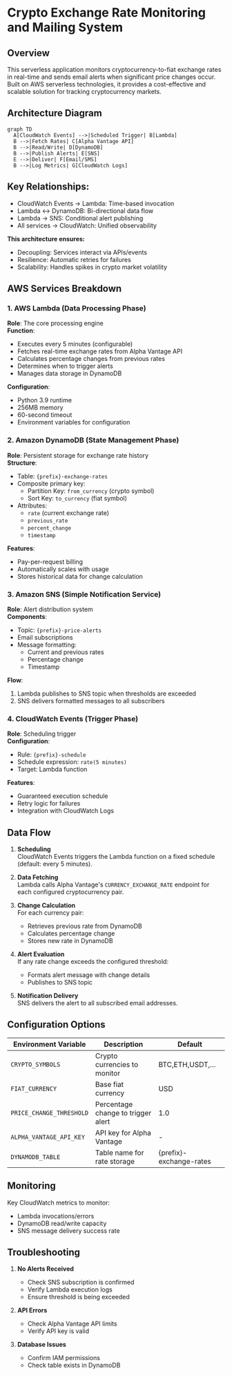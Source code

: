 # Crypto Exchange Rate Monitoring and Mailing System

## Overview

This serverless application monitors cryptocurrency-to-fiat exchange rates in real-time and sends email alerts when significant price changes occur. Built on AWS serverless technologies, it provides a cost-effective and scalable solution for tracking cryptocurrency markets.

## Architecture Diagram

```
graph TD
  A[CloudWatch Events] -->|Scheduled Trigger| B[Lambda]
  B -->|Fetch Rates| C[Alpha Vantage API]
  B -->|Read/Write| D[DynamoDB]
  B -->|Publish Alerts| E[SNS]
  E -->|Deliver| F[Email/SMS]
  B -->|Log Metrics| G[CloudWatch Logs]

```

## Key Relationships:

- CloudWatch Events → Lambda: Time-based invocation
- Lambda ↔ DynamoDB: Bi-directional data flow
- Lambda → SNS: Conditional alert publishing
- All services → CloudWatch: Unified observability

**This architecture ensures:**

- Decoupling: Services interact via APIs/events
- Resilience: Automatic retries for failures
- Scalability: Handles spikes in crypto market volatility

## AWS Services Breakdown

### 1. **AWS Lambda (Data Processing Phase)**
**Role**: The core processing engine  
**Function**:
- Executes every 5 minutes (configurable)
- Fetches real-time exchange rates from Alpha Vantage API
- Calculates percentage changes from previous rates
- Determines when to trigger alerts
- Manages data storage in DynamoDB

**Configuration**:
- Python 3.9 runtime
- 256MB memory
- 60-second timeout
- Environment variables for configuration

### 2. **Amazon DynamoDB (State Management Phase)**
**Role**: Persistent storage for exchange rate history  
**Structure**:
- Table: `{prefix}-exchange-rates`
- Composite primary key:
  - Partition Key: `from_currency` (crypto symbol)
  - Sort Key: `to_currency` (fiat symbol)
- Attributes:
  - `rate` (current exchange rate)
  - `previous_rate`
  - `percent_change`
  - `timestamp`

**Features**:
- Pay-per-request billing
- Automatically scales with usage
- Stores historical data for change calculation

### 3. **Amazon SNS (Simple Notification Service)**
**Role**: Alert distribution system  
**Components**:
- Topic: `{prefix}-price-alerts`
- Email subscriptions
- Message formatting:
  - Current and previous rates
  - Percentage change
  - Timestamp

**Flow**:
1. Lambda publishes to SNS topic when thresholds are exceeded
2. SNS delivers formatted messages to all subscribers

### 4. **CloudWatch Events (Trigger Phase)**
**Role**: Scheduling trigger  
**Configuration**:
- Rule: `{prefix}-schedule`
- Schedule expression: `rate(5 minutes)`
- Target: Lambda function

**Features**:
- Guaranteed execution schedule
- Retry logic for failures
- Integration with CloudWatch Logs

## Data Flow

1. **Scheduling**  
   CloudWatch Events triggers the Lambda function on a fixed schedule (default: every 5 minutes).

2. **Data Fetching**  
   Lambda calls Alpha Vantage's `CURRENCY_EXCHANGE_RATE` endpoint for each configured cryptocurrency pair.

3. **Change Calculation**  
   For each currency pair:
   - Retrieves previous rate from DynamoDB
   - Calculates percentage change
   - Stores new rate in DynamoDB

4. **Alert Evaluation**  
   If any rate change exceeds the configured threshold:
   - Formats alert message with change details
   - Publishes to SNS topic

5. **Notification Delivery**  
   SNS delivers the alert to all subscribed email addresses.

## Configuration Options

| Environment Variable | Description | Default |
|----------------------|-------------|---------|
| `CRYPTO_SYMBOLS` | Crypto currencies to monitor | BTC,ETH,USDT,... |
| `FIAT_CURRENCY` | Base fiat currency | USD |
| `PRICE_CHANGE_THRESHOLD` | Percentage change to trigger alert | 1.0 |
| `ALPHA_VANTAGE_API_KEY` | API key for Alpha Vantage | - |
| `DYNAMODB_TABLE` | Table name for rate storage | {prefix}-exchange-rates |

## Monitoring

Key CloudWatch metrics to monitor:
- Lambda invocations/errors
- DynamoDB read/write capacity
- SNS message delivery success rate




## Troubleshooting

1. **No Alerts Received**
   - Check SNS subscription is confirmed
   - Verify Lambda execution logs
   - Ensure threshold is being exceeded

2. **API Errors**
   - Check Alpha Vantage API limits
   - Verify API key is valid

3. **Database Issues**
   - Confirm IAM permissions
   - Check table exists in DynamoDB

